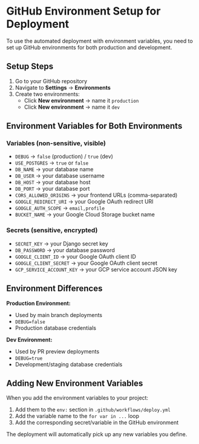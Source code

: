 # GitHub Environment Setup for Deployment

To use the automated deployment with environment variables, you need to set up GitHub environments for both production and development.

## Setup Steps

1. Go to your GitHub repository
2. Navigate to **Settings** → **Environments**
3. Create two environments:
   - Click **New environment** → name it `production`
   - Click **New environment** → name it `dev`

## Environment Variables for Both Environments

### Variables (non-sensitive, visible)

- `DEBUG` → `false` (production) / `true` (dev)
- `USE_POSTGRES` → `true` or `false`
- `DB_NAME` → your database name
- `DB_USER` → your database username
- `DB_HOST` → your database host
- `DB_PORT` → your database port
- `CORS_ALLOWED_ORIGINS` → your frontend URLs (comma-separated)
- `GOOGLE_REDIRECT_URI` → your Google OAuth redirect URI
- `GOOGLE_AUTH_SCOPE` → `email,profile`
- `BUCKET_NAME` → your Google Cloud Storage bucket name

### Secrets (sensitive, encrypted)

- `SECRET_KEY` → your Django secret key
- `DB_PASSWORD` → your database password
- `GOOGLE_CLIENT_ID` → your Google OAuth client ID
- `GOOGLE_CLIENT_SECRET` → your Google OAuth client secret
- `GCP_SERVICE_ACCOUNT_KEY` → your GCP service account JSON key

## Environment Differences

**Production Environment:**

- Used by main branch deployments
- `DEBUG=false`
- Production database credentials

**Dev Environment:**

- Used by PR preview deployments
- `DEBUG=true`
- Development/staging database credentials

## Adding New Environment Variables

When you add the environment variables to your project:

1. Add them to the `env:` section in `.github/workflows/deploy.yml`
2. Add the variable name to the `for var in ...` loop
3. Add the corresponding secret/variable in the GitHub environment

The deployment will automatically pick up any new variables you define.
